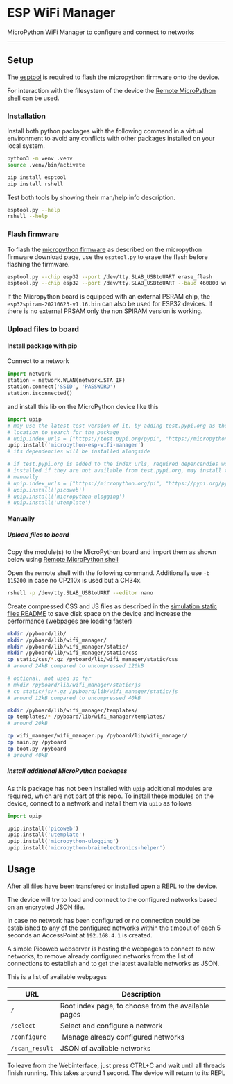 # ESP WiFi Manager

MicroPython WiFi Manager to configure and connect to networks

-----------------------


## Setup

The [esptool][ref-esptool] is required to flash the micropython firmware onto
the device.

For interaction with the filesystem of the device the
[Remote MicroPython shell][ref-remote-upy-shell] can be used.

### Installation

Install both python packages with the following command in a virtual
environment to avoid any conflicts with other packages installed on your local
system.

```bash
python3 -m venv .venv
source .venv/bin/activate

pip install esptool
pip install rshell
```

Test both tools by showing their man/help info description.

```bash
esptool.py --help
rshell --help
```

### Flash firmware

To flash the [micropython firmware][ref-upy-firmware-download] as described on
the micropython firmware download page, use the `esptool.py` to erase the
flash before flashing the firmware.

```bash
esptool.py --chip esp32 --port /dev/tty.SLAB_USBtoUART erase_flash
esptool.py --chip esp32 --port /dev/tty.SLAB_USBtoUART --baud 460800 write_flash -z 0x1000 esp32-20210623-v1.16.bin
```

If the Micropython board is equipped with an external PSRAM chip, the
`esp32spiram-20210623-v1.16.bin` can also be used for ESP32 devices. If there
is no external PRSAM only the non SPIRAM version is working.

### Upload files to board

#### Install package with pip

Connect to a network

```python
import network
station = network.WLAN(network.STA_IF)
station.connect('SSID', 'PASSWORD')
station.isconnected()
```

and install this lib on the MicroPython device like this

```python
import upip
# may use the latest test version of it, by adding test.pypi.org as the first
# location to search for the package
# upip.index_urls = ["https://test.pypi.org/pypi", "https://micropython.org/pi", "https://pypi.org/pypi"]
upip.install('micropython-esp-wifi-manager')
# its dependencies will be installed alongside

# if test.pypi.org is added to the index urls, required depencendies won't be
# installed if they are not available from test.pypi.org, may install them
# manually
# upip.index_urls = ["https://micropython.org/pi", "https://pypi.org/pypi"]
# upip.install('picoweb')
# upip.install('micropython-ulogging')
# upip.install('utemplate')
```

#### Manually

##### Upload files to board

Copy the module(s) to the MicroPython board and import them as shown below
using [Remote MicroPython shell][ref-remote-upy-shell]

Open the remote shell with the following command. Additionally use `-b 115200`
in case no CP210x is used but a CH34x.

```bash
rshell -p /dev/tty.SLAB_USBtoUART --editor nano
```

Create compressed CSS and JS files as described in the
[simulation static files README](simulation/static) to save disk space on the
device and increase the performance (webpages are loading faster)

```bash
mkdir /pyboard/lib/
mkdir /pyboard/lib/wifi_manager/
mkdir /pyboard/lib/wifi_manager/static/
mkdir /pyboard/lib/wifi_manager/static/css
cp static/css/*.gz /pyboard/lib/wifi_manager/static/css
# around 24kB compared to uncompressed 120kB

# optional, not used so far
# mkdir /pyboard/lib/wifi_manager/static/js
# cp static/js/*.gz /pyboard/lib/wifi_manager/static/js
# around 12kB compared to uncompressed 40kB

mkdir /pyboard/lib/wifi_manager/templates/
cp templates/* /pyboard/lib/wifi_manager/templates/
# around 20kB

cp wifi_manager/wifi_manager.py /pyboard/lib/wifi_manager/
cp main.py /pyboard
cp boot.py /pyboard
# around 40kB
```

##### Install additional MicroPython packages

As this package has not been installed with `upip` additional modules are
required, which are not part of this repo. To install these modules on the
device, connect to a network and install them via `upip` as follows

```python
import upip

upip.install('picoweb')
upip.install('utemplate')
upip.install('micropython-ulogging')
upip.install('micropython-brainelectronics-helper')
```

## Usage

After all files have been transfered or installed open a REPL to the device.

The device will try to load and connect to the configured networks based on an
encrypted JSON file.

In case no network has been configured or no connection could be established
to any of the configured networks within the timeout of each 5 seconds an
AccessPoint at `192.168.4.1` is created.

A simple Picoweb webserver is hosting the webpages to connect to new networks,
to remove already configured networks from the list of connections to
establish and to get the latest available networks as JSON.

This is a list of available webpages

| URL | Description |
|-----|-------------|
| `/`   | Root index page, to choose from the available pages |
| `/select` | Select and configure a network |
| `/configure` | Manage already configured networks |
| `/scan_result` | JSON of available networks |

To leave from the Webinterface, just press CTRL+C and wait until all threads
finish running. This takes around 1 second. The device will return to its REPL

<!-- Links -->
[ref-esptool]: https://github.com/espressif/esptool
[ref-remote-upy-shell]: https://github.com/dhylands/rshell
[ref-upy-firmware-download]: https://micropython.org/download/
